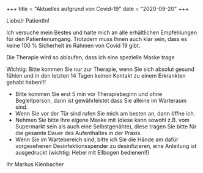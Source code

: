 +++
title = "Aktuelles aufgrund von Covid-19"
date = "2020-09-20"
+++

Liebe/r PatientIn!

Ich versuche mein Bestes und  halte mich an alle erhältlichen Empfehlungen für den Patientenumgang. 
Trotzdem muss Ihnen auch klar sein, dass es keine 100 % Sicherheit im Rahmen von Covid 19 gibt.

Die Therapie wird so ablaufen, dass ich eine spezielle Maske trage 

Wichtig: Bitte kommen Sie nur zur Therapie, wenn Sie sich absolut gesund fühlen und in den letzten 14 Tagen keinen Kontakt zu einem Erkrankten gehabt haben!!!

* Bitte kommen Sie erst 5 min vor Therapiebeginn und ohne Begleitperson, dann ist gewährleistet dass Sie alleine im Warteraum sind.
* Wenn Sie vor der Tür sind rufen Sie mich am besten an, dann öffne ich.
* Nehmen Sie bitte Ihre eigene Maske mit (diese kann sowohl z.B. vom Supermarkt sein als auch eine Selbstgenähte), diese tragen Sie bitte für die gesamte Dauer des Aufenthaltes in der Praxis.
* Wenn Sie im Wartebereich sind, bitte ich Sie die Hände am dafür vorgesehenen Desinfektionsspender zu desinfizieren, eine Anleitung ist ausgedruckt (wichtig: Hebel mit Ellbogen bedienen!!)

Ihr 
Markus Kienbacher

